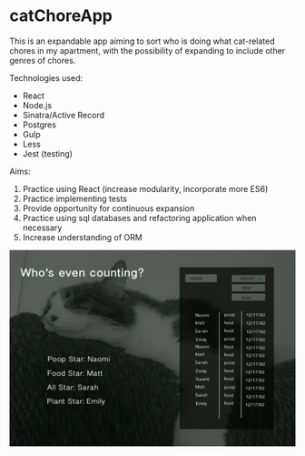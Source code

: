 # catChoreApp

This is an expandable app aiming to sort who is doing what cat-related chores in my apartment, with the possibility of expanding to include other genres of chores.

Technologies used: 
* React
* Node.js
* Sinatra/Active Record
* Postgres
* Gulp 
* Less
* Jest (testing)

Aims:
1) Practice using React (increase modularity, incorporate more ES6)
2) Practice implementing tests
3) Provide opportunity for continuous expansion
4) Practice using sql databases and refactoring application when necessary
5) Increase understanding of ORM


![1](server/public/images/CatWireframe.png)
